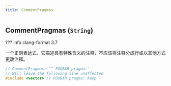 ```yaml
---
title: CommentPragmas
---
```


## CommentPragmas (`String`)

??? info
    clang-format 3.7

一个正则表达式，它描述具有特殊含义的注释，不应该将注释分成行或以其他方式更改注释。

```cpp
// CommentPragmas: '^ FOOBAR pragma:'
// Will leave the following line unaffected
#include <vector> // FOOBAR pragma: keep
```
